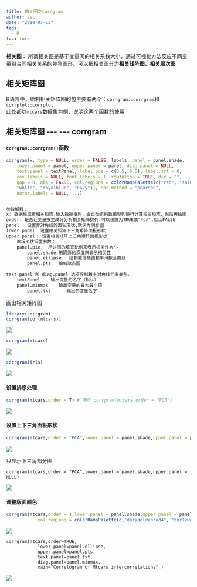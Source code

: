 ```yaml
---
title: 相关图之corrgram
author: zsc
date: "2018-07-15"
tags:
  - R
toc: ture
---
```



**相关图**：
所谓相关图是基于变量间的相关系数大小，通过可视化方法反应不同变量组合间相关关系的差异图形。可以把相关图分为**相关矩阵图、相关层次图**

## 相关矩阵图


R语言中，绘制相关矩阵图的包主要有两个：`corrgram::corrgram`和`corrplot::corrplot`  
此处都以`mtcars`数据集为例，说明这两个函数的使用

## 相关矩阵图 --- --- corrgram


#### `corrgram::corrgram()`函数
```R
corrgram(x, type = NULL, order = FALSE, labels, panel = panel.shade,
    lower.panel = panel, upper.panel = panel, diag.panel = NULL,
    text.panel = textPanel, label.pos = c(0.5, 0.5), label.srt = 0,
    cex.labels = NULL, font.labels = 1, row1attop = TRUE, dir = "",
    gap = 0, abs = FALSE, col.regions = colorRampPalette(c("red", "salmon",
    "white", "royalblue", "navy")), cor.method = "pearson",
    outer.labels = NULL, ...)


参数解释：  
x: 数据框或者相关矩阵,输入数据框时，会自动识别数值型列进行计算相关矩阵，然后再绘图
order: 是否让变量按主成分分析相关矩阵排列.可以设置为TRUE或"PCA",默认FALSE
panel : 设置非对角线的面板形状,默认为阴影图
lower.panel: 设置相关矩阵下三角矩阵面板形状
upper.panel： 设置相关矩阵上三角矩阵面板形状
    面板形状设置参数： 
    panel.pie   用饼图的填充比例来表示相关性大小
        panel.shade 用阴影的深度来表示相关性
        panel.ellipse   绘制置信椭圆和平滑拟合曲线
        panel.pts   绘制散点图
    
text.panel 和 diag.panel 选项控制着主对角线元素类型。 
    textPanel    输出变量的名字（默认）
    panel.minmax    输出变量的最大最小值
        panel.txt      输出的变量名字          
```
画出相关矩阵图
```R
library(corrgram)
corrgram(cor(mtcars)) 
```
![](https://cdn.jsdelivr.net/gh/zscmmm/imgs2208save@master/img/2020091417unnamed-chunk-1-1.png)
```R
corrgram(mtcars)
```
![](https://cdn.jsdelivr.net/gh/zscmmm/imgs2208save@master/img/2020091417unnamed-chunk-1-2.png)
```R
corrgram(iris)
```
![](https://cdn.jsdelivr.net/gh/zscmmm/imgs2208save@master/img/2020091417unnamed-chunk-1-3.png)

#### 设置排序处理
```R
corrgram(mtcars,order = T) # 等价 corrgram(mtcars,order = "PCA")
```
![](https://cdn.jsdelivr.net/gh/zscmmm/imgs2208save@master/img/2020091417unnamed-chunk-2-1.png)

#### 设置上下三角面板形状
```R
corrgram(mtcars,order = "PCA",lower.panel = panel.shade,upper.panel = panel.pie)
```
![](https://cdn.jsdelivr.net/gh/zscmmm/imgs2208save@master/img/2020091417unnamed-chunk-3-1.png)

只显示下三角部分图
```
corrgram(mtcars,order = "PCA",lower.panel = panel.shade,upper.panel = NULL)
```
![](https://cdn.jsdelivr.net/gh/zscmmm/imgs2208save@master/img/2020091417unnamed-chunk-4-1.png)

#### 调整版面颜色
```R
corrgram(mtcars,order = T,lower.panel = panel.shade,upper.panel = panel.pie,
            col.regions = colorRampPalette(c("darkgoldenrod4", "burlywood1","white","darkkhaki", "darkgreen")))
```
![](https://cdn.jsdelivr.net/gh/zscmmm/imgs2208save@master/img/2020091417unnamed-chunk-5-1.png)
```
corrgram(mtcars,order=TRUE,
            lower.panel=panel.ellipse,
            upper.panel=panel.pts,
            text.panel=panel.txt,
            diag.panel=panel.minmax,
            main="Correlogram of Mtcars intercorrelations" )
```
![](https://cdn.jsdelivr.net/gh/zscmmm/imgs2208save@master/img/2020091417unnamed-chunk-6-1.png)
